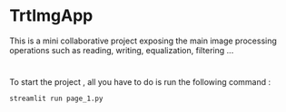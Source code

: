# TrtImgApp
This is a mini collaborative project exposing the main image processing operations such as reading, writing, equalization, filtering ...
# 
To start the project , all you have to do is run the following command :
``` shell
streamlit run page_1.py 
```
